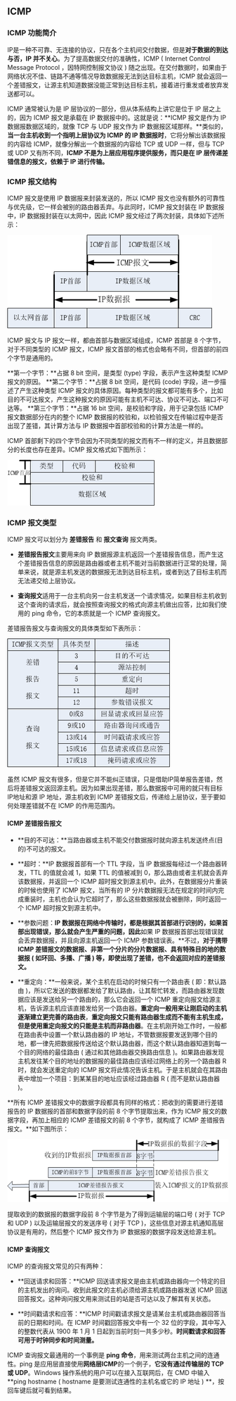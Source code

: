 ICMP
----

### ICMP 功能简介

IP是一种不可靠、无连接的协议，只在各个主机间交付数据，但是**对于数据的到达与否，IP 并不关心**。为了提高数据交付的准确性，ICMP ( Internet
Control Message Protocol ，因特网控制报文协议 ) 随之出现。在交付数据时，如果由于网络状况不佳、链路不通等情况导致数据报无法到达目标主机，ICMP 就会返回一个差错报文，让源主机知道数据没能正常到达目标主机，接着进行重发或者放弃发送都可以。

ICMP 通常被认为是 IP 层协议的一部分，但从体系结构上讲它是位于 IP 层之上的，因为 ICMP 报文是承载在 IP 数据报中的。这就是说：**ICMP 报文是作为 IP 数据报数据区域的，就像 TCP 与 UDP 报文作为 IP 数据报区域那样。**类似的，**当一台主机收到一个指明上层协议为 ICMP 的 IP 数据报时**，它将分解出该数据报的内容给 ICMP，就像分解出一个数据报的内容给 TCP 或 UDP 一样，但与 TCP 或 UDP 又有所不同，**ICMP 不是为上层应用程序提供服务，而只是在 IP 层传递差错信息的报文，依赖于 IP 进行传输。**

### ICMP 报文结构

ICMP 报文是使用 IP 数据报来封装发送的，所以 ICMP 报文也没有额外的可靠性与优先级，它一样会被别的路由器丢弃。与此同时，ICMP 报文封装在 IP 数据报中，IP 数据报封装在以太网中，因此 ICMP 报文经过了两次封装，具体如下述所示：

![protocol.png](./figure/icmp_protocol_format.png)

ICMP 报文与 IP 报文一样，都由首部与数据区域组成，ICMP 首部是 8 个字节，对于不同类型的 ICMP 报文，ICMP 报文首部的格式也会略有不同，但首部的前四个字节是通用的。

**第一个字节：**占据 8 bit 空间，是类型 (type) 字段，表示产生这种类型 ICMP 报文的原因。
**第二个字节：**占据 8 bit 空间，是代码 (code) 字段，进一步描述了产生这种类型 ICMP 报文的具体原因。每种类型的报文都可能有多个，比如目的不可达报文，产生这种报文的原因可能有主机不可达、协议不可达、端口不可达等。
**第三个字节：**占据 16 bit 空间，是校验和字段，用于记录包括 ICMP 报文数据部分在内的整个 ICMP 数据报的校验和，以检验报文在传输过程中是否出现了差错，其计算方法与 IP 数据报中首部校验和的计算方法是一样的。

ICMP 首部剩下的四个字节会因为不同类型的报文而有不一样的定义，并且数据部分的长度也存在差异。ICMP 报文格式如下图所示：

![protocol.png](./figure/icmp_protocol.png)

### ICMP 报文类型

 ICMP 报文可以划分为 **差错报告** 和 **报文查询** 报文两类。

- **差错报告报文**主要用来向 IP 数据报源主机返回一个差错报告信息，而产生这个差错报告信息的原因是路由器或者主机不能对当前数据进行正常的处理，简单来说，就是源主机发送的数据报无法到达目标主机，或者到达了目标主机而无法递交给上层协议。

- **查询报文**适用于一台主机向另一台主机发送一个请求情况，如果目标主机收到这个查询的请求后，就会按照查询报文的格式向源主机做出应答，比如我们使用的 ping 命令，它的本质就是一个 ICMP 查询报文。

 差错报告报文与查询报文的具体类型如下表所示：

![icmp_protocol_detail.png](./figure/icmp_protocol_detail.png)


虽然 ICMP 报文有很多，但是它并不能纠正错误，只是借助IP简单报告差错，然后将差错报文返回源主机。因为如果出现差错，那么数据报中可用的就只有目标 IP地址和源 IP 地址，源主机收到 ICMP 差错报文后，传递给上层协议，至于要如何处理差错就不在 ICMP 的作用范围内。

#### ICMP 差错报告报文

- **目的不可达：**当路由器或主机不能交付数据报时就向源主机发送终点(目的)不可达的报文。

- **超时：**IP 数据报首部有一个 TTL 字段，当 IP 数据报每经过一个路由器转发，TTL 的值就会减 1，如果 TTL 的值被减到 0，那么路由或者主机就会丢弃该数据报，并返回一个 ICMP 超时报文到源主机中。此外，在数据报分片重装的时候也使用了 ICMP 报文，当所有的 IP 分片数据报无法在规定的时间内完成重装时，主机也会认为它超时了，那么这些数据报就会被删除，同时返回一个 ICMP 超时报文到源主机中。

- **参数问题：**IP 数据报在网络中传输时，都是根据其首部进行识别的，如果首部出现错误，那么就会产生严重的问题，因此**如果 IP 数据报首部出现错误就会丢弃数据报，并且向源主机返回一个 ICMP 参数错误表。**不过，**对于携带 ICMP 差错报文的数据报、非第一个分片的分片数据报、具有特殊目的地的数据报 ( 如环回、多播、广播 ) 等，即使出现了差错，也不会返回对应的差错报文。**

- **重定向：**一般来说，某个主机在启动的时候只有一个路由表 ( 即：默认路由 )，所以它发送的数据都发给了默认路由，让其帮忙转发，而路由器发现数据应该是发送给另一个路由的，那么它会返回一个 ICMP 重定向报文给源主机，告诉源主机应该直接发给另一个路由器。**重定向一般用来让刚启动的主机逐渐建立更完善的路由表**，**重定向报文只能有路由器生成而不能有主机生成，但是使用重定向报文的只能是主机而非路由器**。在主机刚开始工作时，一般都在路由表中设置一个默认路由器的 IP 地址，不管数据报要发送到哪个目的地，都一律先把数据报传送给这个默认路由器，而这个默认路由器知道到每一个目的网络的最佳路由 ( 通过和其他路由器交换路由信息 )。如果路由器发现主机发往某个目的地址的数据报的最佳路由应该经过网络上的另一个路由器 R 时，就会发送重定向的 ICMP 报文将此情况告诉主机。于是主机就会在其路由表中增加一个项目：到某某目的地址应该经过路由器 R ( 而不是默认路由器 )。

**所有 ICMP 差错报文中的数据字段都具有同样的格式：把收到的需要进行差错报告的 IP 数据报的首部和数据字段的前 8 个字节提取出来，作为 ICMP 报文的数据字段，再加上相应的 ICMP 差错报文的前 8 个字节，就构成了 ICMP 差错报告报文。**如下图所示：

![icmp_protocol_01.png](./figure/icmp_protocol_01.png)

提取收到的数据报的数据字段前 8 个字节是为了得到运输层的端口号 ( 对于 TCP 和 UDP ) 以及运输层报文的发送序号 ( 对于 TCP )，这些信息对源主机通知高层协议是有用的，然后整个 ICMP 报文作为 IP 数据报的数据字段发送给源主机。

#### ICMP 查询报文

ICMP 的查询报文常见的只有两种：

- **回送请求和回答：**ICMP 回送请求报文是由主机或路由器向一个特定的目的主机发出的询问。收到此报文的主机必须给源主机或路由器发送 ICMP 回送回答报文。这种询问报文用来测试目的站是否可达以及了解其有关状态。

- **时间戳请求和应答：**ICMP 时间戳请求报文是请某台主机或路由器回答当前的日期和时间。在 ICMP 时间戳回答报文中有一个 32 位的字段，其中写入的整数代表从 1900 年 1 月 1 日起到当前时刻一共多少秒。**时间戳请求和回答可用于时钟同步和时间测量。**

ICMP 查询报文最通用的一个事例是 **ping 命令**，用来测试两台主机之间的连通性。ping 是应用层直接使用**网络层ICMP**的一个例子，**它没有通过传输层的 TCP 或 UDP**。Windows 操作系统的用户可以在接入互联网后，在 CMD 中输入 **ping hostname ( hostname 是要测试连通性的主机名或它的 IP 地址 ) **，按回车键后就可看到结果。
